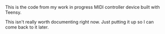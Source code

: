 This is the code from my work in progress MIDI controller device built with Teensy. 

This isn't really worth documenting right now. Just putting it up so I can come back to it later. 